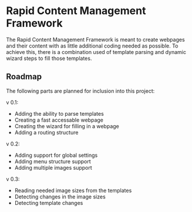 Rapid Content Management Framework
==================================

The Rapid Content Management Framework is meant to create webpages and their content with as
little additional coding needed as possible. To achieve this, there is a combination used of
template parsing and dynamic wizard steps to fill those templates.

Roadmap
-------

The following parts are planned for inclusion into this project:

v 0.1:

* Adding the ability to parse templates
* Creating a fast accessable webpage
* Creating the wizard for filling in a webpage
* Adding a routing structure
  
v 0.2:

* Adding support for global settings
* Adding menu structure support
* Adding multiple images support

v 0.3:

* Reading needed image sizes from the templates
* Detecting changes in the image sizes
* Detecting template changes